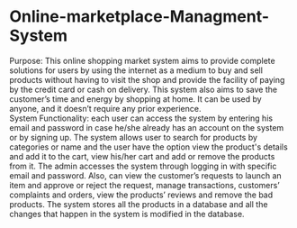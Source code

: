# Online-marketplace-Managment-System
Purpose: This online shopping market system aims to provide complete solutions for users by using the internet as a medium to buy and sell products without having to visit the shop and provide the facility of paying by the credit card or cash on delivery. This system also aims to save the customer’s time and energy by shopping at home. It can be used by anyone, and it doesn’t require any prior experience.  
System Functionality: each user can access the system by entering his email and password in case he/she already has an account on the system or by signing up. The system allows user to search for products by categories or name and the user have the option view the product's details and add it to the cart, view his/her cart and add or remove the products from it. 
The admin accesses the system through logging in with specific email and password. Also, can view the customer’s requests to launch an item and approve or reject the request, manage transactions, customers’ complaints and orders, view the products’ reviews and remove the bad products. 
The system stores all the products in a database and all the changes that happen in the system is modified in the database. 
 
